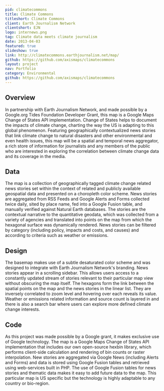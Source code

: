 ```yaml
---
pid: climatecommons
title: Climate Commons
titleshort: Climate Commons
client: Earth Journalism Network
clientshort: EJN
logo: internews.png
tag: Climate data meets climate journalism
date: 2013-04-03
featured: true
slideshow: true
link: http://climatecommons.earthjournalism.net/map/
github: https://github.com/axismaps/climatecommons
layout: project
nav: Portfolio
category: Environmental
github: https://github.com/axismaps/climatecommons
---
```


## Overview
In partnership with Earth Journalism Network, and made possible by a Google.org Tides Foundation Developer Grant, this map is a Google Maps Change of States API implementation. Change of States helps to document the impacts of climate change, charting the way the US is adapting to this global phenomenon. Featuring geographically contextualized news stories that link climate change to natural disasters and other environmental and even health issues, this map will be a spatial and temporal news aggregator, a rich store of information for journalists and any members of the public who are interested in exploring the correlation between climate change data and its coverage in the media. 

## Data
The map is a collection of geographically tagged climate change related news stories set within the context of related and publicly available geospatial data and presented on a choropleth color scheme. News stories are aggregated from RSS Feeds and Google Alerts and Forms collected twice daily, sited by place name, fed into a Google Fusion table, and manually verified against Natural Earth databases. The stories are the contextual narrative to the quantitative geodata, which was collected from a variety of agencies and translated into points on the map from which the hexagonal surface was dynamically rendered. News stories can be filtered by category (including policy, impacts and costs, and causes) and according to criteria such as weather or emissions.

## Design
The basemap makes use of a subtle desaturated color scheme and was designed to integrate with Earth Journalism Network's branding. News stories appear in a scrolling sidebar. This allows users access to a constantly updated stream of stories relevant to their particular map view without obscuring the map itself. The hexagons form the link between the spatial points on the map and the news stories in the linear list. They are inversely correlated to zoom level and hovering over each reveals its value. Weather or emissions related information and source count is layered in and there is also a search bar where users can explore more defined climate change interests. 

## Code
As this project was made possible by a Google grant, it makes exclusive use of Google technology. The map is a Google Maps Change of States API implementation that includes our own open-source hexbin library, which performs client-side calculation and rendering of bin counts or raster interpolation. New stories are aggregated via Google News (including Alerts and Forms) and data is stored using Google Fusion tables and retrieved using web-services built in PHP. The use of Google Fusion tables for news stories and thematic data makes it easy to add future data to the map. This particular map is US specific but the technology is highly adaptable to any country or bio-region.